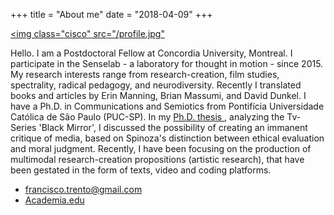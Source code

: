 +++
title = "About me"
date = "2018-04-09"
+++


<a href="http://3e-pr0cess-s33dbank.com/strange/index2.html" target="_blank"> <img class="cisco" src="/profile.jpg" </img> </a>

Hello. I am a Postdoctoral Fellow at Concordia University, Montreal. I participate in the Senselab - a laboratory for thought in motion - since 2015. My research interests range from research-creation, film studies, spectrality, radical pedagogy, and neurodiversity. Recently I translated books and articles by Erin Manning, Brian Massumi, and David Dunkel. I have a Ph.D. in Communications and Semiotics from Pontifícia Universidade Católica de São Paulo (PUC-SP). In my <a href="https://www.academia.edu/35477925/Espelhos_negros_mutac_o_es_do_desejo_e_da_cri_tica_na_comunicac_a_o" target="_blank"> Ph.D. thesis </a>, analyzing the Tv-Series 'Black Mirror', I discussed the possibility of creating an immanent critique of media, based on Spinoza's distinction between ethical evaluation and moral judgment.   Recently, I have been focusing on the production of multimodal research-creation propositions (artistic research), that have been gestated in the form of texts, video and coding platforms.


* <francisco.trento@gmail.com>
* [Academia.edu](https://concordia.academia.edu/FranciscoTrento)

